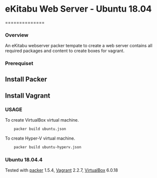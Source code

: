 # eKitabu Web Server - Ubuntu 18.04
==============
### Overview
An eKitabu webserver packer tempate to create a web server contains all required packages and content to create boxes for vagrant.

### Prerequiset
## Install Packer
## Install Vagrant
### USAGE
To create VirtualBox virtual machine.
```sh
    packer build ubuntu.json
```
To create Hyper-V virtual machine.
```sh
    packer build ubuntu-hyperv.json
```

### Ubuntu 18.04.4
Tested with [packer][] 1.5.4, [Vagrant][] 2.2.7, [VirtualBox][] 6.0.18

[Packer]: https://packer.io/
[Vagrant]: https://www.vagrantup.com/
[VirtualBox]: https://www.virtualbox.org/
